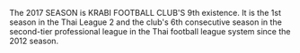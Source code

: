 The 2017 SEASON is KRABI FOOTBALL CLUB'S 9th existence. It is the 1st season in the Thai League 2 and the club's 6th consecutive season in the second-tier professional league in the Thai football league system since the 2012 season.
